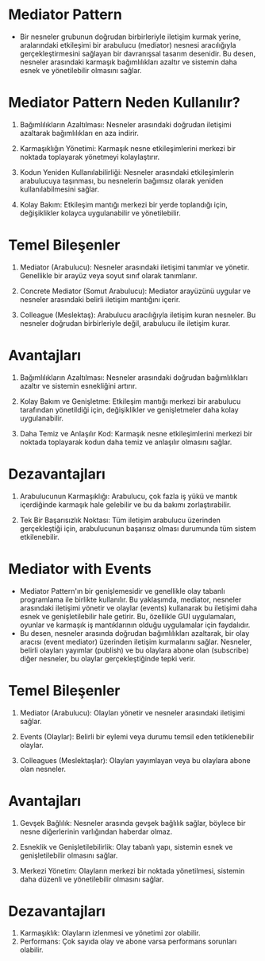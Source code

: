 # Mediator Pattern
- Bir nesneler grubunun doğrudan birbirleriyle iletişim kurmak yerine, aralarındaki etkileşimi bir arabulucu (mediator) nesnesi aracılığıyla gerçekleştirmesini sağlayan bir davranışsal tasarım desenidir. Bu desen, nesneler arasındaki karmaşık bağımlılıkları azaltır ve sistemin daha esnek ve yönetilebilir olmasını sağlar.

# Mediator Pattern Neden Kullanılır?
1. Bağımlılıkların Azaltılması: Nesneler arasındaki doğrudan iletişimi azaltarak bağımlılıkları en aza indirir.

2. Karmaşıklığın Yönetimi: Karmaşık nesne etkileşimlerini merkezi bir noktada toplayarak yönetmeyi kolaylaştırır.

3. Kodun Yeniden Kullanılabilirliği: Nesneler arasındaki etkileşimlerin arabulucuya taşınması, bu nesnelerin bağımsız olarak yeniden kullanılabilmesini sağlar.

4. Kolay Bakım: Etkileşim mantığı merkezi bir yerde toplandığı için, değişiklikler kolayca uygulanabilir ve yönetilebilir.

# Temel Bileşenler
1. Mediator (Arabulucu): Nesneler arasındaki iletişimi tanımlar ve yönetir. Genellikle bir arayüz veya soyut sınıf olarak tanımlanır.

2. Concrete Mediator (Somut Arabulucu): Mediator arayüzünü uygular ve nesneler arasındaki belirli iletişim mantığını içerir.

3. Colleague (Meslektaş): Arabulucu aracılığıyla iletişim kuran nesneler. Bu nesneler doğrudan birbirleriyle değil, arabulucu ile iletişim kurar.

# Avantajları
1. Bağımlılıkların Azaltılması: Nesneler arasındaki doğrudan bağımlılıkları azaltır ve sistemin esnekliğini artırır.

2. Kolay Bakım ve Genişletme: Etkileşim mantığı merkezi bir arabulucu tarafından yönetildiği için, değişiklikler ve genişletmeler daha kolay uygulanabilir.

3. Daha Temiz ve Anlaşılır Kod: Karmaşık nesne etkileşimlerini merkezi bir noktada toplayarak kodun daha temiz ve anlaşılır olmasını sağlar.

# Dezavantajları
1. Arabulucunun Karmaşıklığı: Arabulucu, çok fazla iş yükü ve mantık içerdiğinde karmaşık hale gelebilir ve bu da bakımı zorlaştırabilir.

2. Tek Bir Başarısızlık Noktası: Tüm iletişim arabulucu üzerinden gerçekleştiği için, arabulucunun başarısız olması durumunda tüm sistem etkilenebilir.

# Mediator with Events
- Mediator Pattern'ın bir genişlemesidir ve genellikle olay tabanlı programlama ile birlikte kullanılır. Bu yaklaşımda, mediator, nesneler arasındaki iletişimi yönetir ve olaylar (events) kullanarak bu iletişimi daha esnek ve genişletilebilir hale getirir. Bu, özellikle GUI uygulamaları, oyunlar ve karmaşık iş mantıklarının olduğu uygulamalar için faydalıdır.
- Bu desen, nesneler arasında doğrudan bağımlılıkları azaltarak, bir olay aracısı (event mediator) üzerinden iletişim kurmalarını sağlar. Nesneler, belirli olayları yayımlar (publish) ve bu olaylara abone olan (subscribe) diğer nesneler, bu olaylar gerçekleştiğinde tepki verir.

# Temel Bileşenler
1. Mediator (Arabulucu): Olayları yönetir ve nesneler arasındaki iletişimi sağlar.

2. Events (Olaylar): Belirli bir eylemi veya durumu temsil eden tetiklenebilir olaylar.

3. Colleagues (Meslektaşlar): Olayları yayımlayan veya bu olaylara abone olan nesneler.

# Avantajları
1. Gevşek Bağlılık: Nesneler arasında gevşek bağlılık sağlar, böylece bir nesne diğerlerinin varlığından haberdar olmaz.

2. Esneklik ve Genişletilebilirlik: Olay tabanlı yapı, sistemin esnek ve genişletilebilir olmasını sağlar.

3. Merkezi Yönetim: Olayların merkezi bir noktada yönetilmesi, sistemin daha düzenli ve yönetilebilir olmasını sağlar.

# Dezavantajları
1. Karmaşıklık: Olayların izlenmesi ve yönetimi zor olabilir.
2. Performans: Çok sayıda olay ve abone varsa performans sorunları olabilir.

